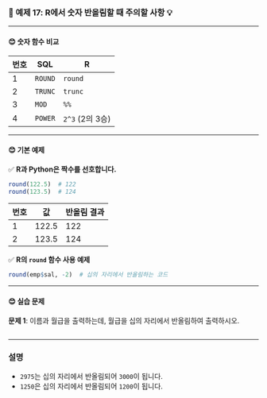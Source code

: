 ### 🎯 예제 17: R에서 숫자 반올림할 때 주의할 사항 💡

---

#### **😊 숫자 함수 비교**

| 번호 | SQL     | R        |
|----|---------|---------|
| 1  | `ROUND` | `round` |
| 2  | `TRUNC` | `trunc` |
| 3  | `MOD`   | `%%`    |
| 4  | `POWER` | `2^3` (2의 3승) |

---

#### **😊 기본 예제**

✅ **R과 Python은 짝수를 선호합니다.**
```r
round(122.5)  # 122
round(123.5)  # 124
```

| 번호 | 값  | 반올림 결과 |
|----|----|---------|
| 1  | 122.5 | 122 |
| 2  | 123.5 | 124 |

✅ **R의 `round` 함수 사용 예제**
```r
round(emp$sal, -2)  # 십의 자리에서 반올림하는 코드
```

---

#### **😊 실습 문제**

**문제 1**: 이름과 월급을 출력하는데, 월급을 십의 자리에서 반올림하여 출력하시오.
```r

```

---

### 설명
- `2975`는 십의 자리에서 반올림되어 `3000`이 됩니다.
- `1250`은 십의 자리에서 반올림되어 `1200`이 됩니다.
